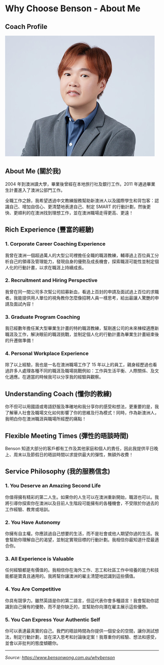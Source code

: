 # Why Choose Benson - About Me

## Coach Profile
![Coach Photo](./images/coach-photo.jpg)

## About Me (關於我)

2004 年到澳洲讀大學，畢業後曾經在本地旅行社及銀行工作。2011 年通過畢業生計畫進入了澳洲公部門工作。

全職工作之餘，我希望透過中文教練服務幫助新澳洲人以及國際學生和背包客：認識自己、增加自信心、更清楚地表達自己、制定 SMART 的行動計劃，然後更快、更順利的在澳洲找到理想工作，並在澳洲職場走得更高、更遠！

## Rich Experience (豐富的經驗)

### 1. Corporate Career Coaching Experience
我曾在澳洲一個超過萬人的大型公司裡擔任全職的職涯教練，輔導過上百位員工分析自己的領導及管理能力，發現自身的優勢及成長機會，探索職涯可能性並制定個人化的行動計畫，以求在職涯上持續成長。

### 2. Recruitment and Hiring Perspective
我曾在同一間公司多次幫公司招募新血，看過上百封的申請及面試過上百位的求職者。我能提供用人單位的視角教你怎麼像招聘人員一樣思考，給出最讓人驚艷的申請及面試內容！

### 3. Graduate Program Coaching
我已經數年擔任某大型畢業生計畫的特約職涯教練，幫剛進公司的未來棟樑適應新職涯及工作，解決眼前的職涯挑戰，並制定個人化的行動計畫為畢業生計畫結束後的升遷做準備！

### 4. Personal Workplace Experience
除了以上經驗，我也是一名在澳洲職場工作了 15 年以上的員工，親身經歷過也看過許多人處理各種不同的職涯及職場挑戰例如：工作與生活平衡、人際關係、及文化適應。在適當的時候我可以分享我的經驗與觀察。

## Understanding Coach (懂你的教練)

你不但可以用國語或粵語舒服及準確地和我分享你的感受和想法，更重要的是，我了解華人社會及職場文化如何影響了你的思維及行為模式！同時，作為新澳洲人，我明白你在澳洲職涯與職場所經歷的痛點！

## Flexible Meeting Times (彈性的晤談時間)

Benson 知道大部分的客戶都有工作及其他家庭和個人的責任，因此我提供平日晚上、周末以及節假日的晤談時間以求提供最大的彈性，無額外收費！

## Service Philosophy (我的服務信念)

### 1. You Deserve an Amazing Second Life
你值得擁有精彩的第二人生。如果你的人生可以在澳洲重新開始，職涯也可以。我將引導你探索你在澳洲以及目前人生階段可能擁有的各種機會，不受限於你過去的工作經驗、教育或培訓。

### 2. You Have Autonomy
你擁有自主權。你應該過自己想要的生活，而不是社會或他人期望你過的生活。我會幫助你理解自己的渴望，並制定實現目標的行動計劃。我相信你最知道什麼最適合你。

### 3. All Experience is Valuable
任何經驗都是有價值的。我相信你在海外工作、志工和社區工作中培養的能力和技能都是寶貴且通用的。我將幫你讓澳洲的雇主清楚地認識到這些價值。

### 4. You Are Competitive
你具有競爭力。雖然英語是你的第二語言，但這代表你會多種語言！我會幫助你認識到自己擁有的優勢，而不是你缺乏的，並幫助你向潛在雇主展示這些優勢。

### 5. You Can Express Your Authentic Self
你可以表達最真實的自己。我們的晤談時間為你提供一個安全的空間，讓你測試想法，制定行動計劃，並在深入思考和討論後定案！我尊重你的經驗、想法和感受，並會以非批判的態度傾聽你。

---

*Source: https://www.bensonwong.com.au/whybenson*